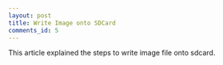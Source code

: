 ```yaml
---
layout: post
title: Write Image onto SDCard
comments_id: 5
---
```


This article explained the steps to write image file onto sdcard.
